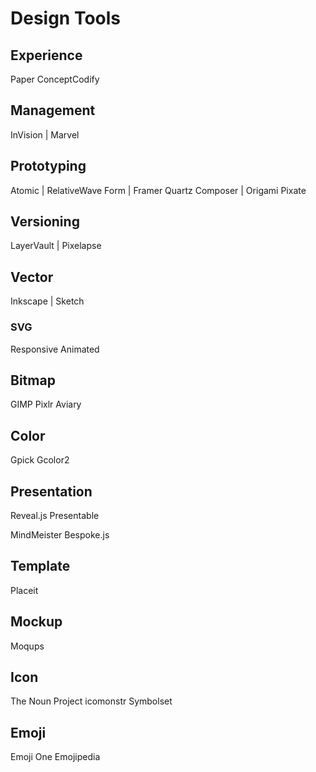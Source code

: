 Design Tools
============

## Experience

Paper
ConceptCodify

## Management

InVision | Marvel

## Prototyping

Atomic | RelativeWave Form | Framer
Quartz Composer | Origami
Pixate

## Versioning

LayerVault | Pixelapse

## Vector

Inkscape | Sketch

### SVG

Responsive
Animated

## Bitmap

GIMP
Pixlr
Aviary

## Color

Gpick
Gcolor2

## Presentation

Reveal.js
  Presentable

MindMeister
Bespoke.js

## Template

Placeit

## Mockup

Moqups

## Icon

The Noun Project
icomonstr
Symbolset

## Emoji

Emoji One
Emojipedia

